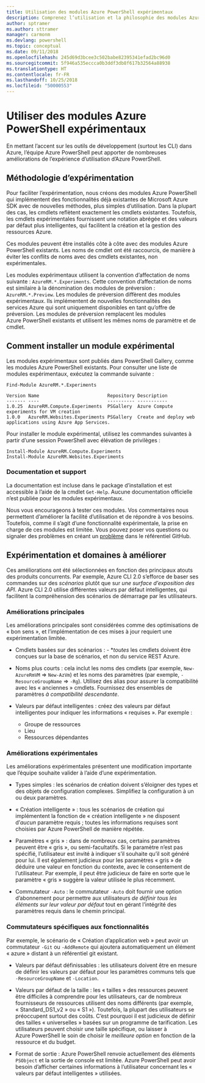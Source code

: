 ```yaml
---
title: Utilisation des modules Azure PowerShell expérimentaux
description: Comprenez l’utilisation et la philosophie des modules Azure PowerShell expérimentaux.
author: sptramer
ms.author: sttramer
manager: carmonm
ms.devlang: powershell
ms.topic: conceptual
ms.date: 09/11/2018
ms.openlocfilehash: 245d69d3bcee3c502babe82395341efad2bc96d0
ms.sourcegitcommit: 5f946a535eccca0b3ddf3db8f617b32564a88938
ms.translationtype: HT
ms.contentlocale: fr-FR
ms.lasthandoff: 10/25/2018
ms.locfileid: "50000553"
---
```

# <a name="use-experimental-azure-powershell-modules"></a>Utiliser des modules Azure PowerShell expérimentaux

En mettant l’accent sur les outils de développement (surtout les CLI) dans Azure, l’équipe Azure PowerShell peut apporter de nombreuses améliorations de l’expérience d’utilisation d’Azure PowerShell.

## <a name="experimentation-methodology"></a>Méthodologie d’expérimentation

Pour faciliter l’expérimentation, nous créons des modules Azure PowerShell qui implémentent des fonctionnalités déjà existantes de Microsoft Azure SDK avec de nouvelles méthodes, plus simples d’utilisation. Dans la plupart des cas, les cmdlets reflètent exactement les cmdlets existantes. Toutefois, les cmdlets expérimentales fournissent une notation abrégée et des valeurs par défaut plus intelligentes, qui facilitent la création et la gestion des ressources Azure.

Ces modules peuvent être installés côte à côte avec des modules Azure PowerShell existants. Les noms de cmdlet ont été raccourcis, de manière à éviter les conflits de noms avec des cmdlets existantes, non expérimentales.

Les modules expérimentaux utilisent la convention d’affectation de noms suivante : `AzureRM.*.Experiments`. Cette convention d’affectation de noms est similaire à la dénomination des modules de préversion : `AzureRM.*.Preview`. Les modules de préversion diffèrent des modules expérimentaux. Ils implémentent de nouvelles fonctionnalités des services Azure qui sont uniquement disponibles en tant qu’offre de préversion. Les modules de préversion remplacent les modules Azure PowerShell existants et utilisent les mêmes noms de paramètre et de cmdlet.

## <a name="how-to-install-an-experimental-module"></a>Comment installer un module expérimental

Les modules expérimentaux sont publiés dans PowerShell Gallery, comme les modules Azure PowerShell existants. Pour consulter une liste de modules expérimentaux, exécutez la commande suivante :

```azurepowershell-interactive
Find-Module AzureRM.*.Experiments
```

```output
Version Name                         Repository Description
------- ----                         ---------- -----------
1.0.25  AzureRM.Compute.Experiments  PSGallery  Azure Compute experiments for VM creation
1.0.0   AzureRM.Websites.Experiments PSGallery  Create and deploy web applications using Azure App Services.
```

Pour installer le module expérimental, utilisez les commandes suivantes à partir d’une session PowerShell avec élévation de privilèges :

```azurepowershell-interactive
Install-Module AzureRM.Compute.Experiments
Install-Module AzureRM.Websites.Experiments
```

### <a name="documentation-and-support"></a>Documentation et support

La documentation est incluse dans le package d’installation et est accessible à l’aide de la cmdlet `Get-Help`. Aucune documentation officielle n’est publiée pour les modules expérimentaux.

Nous vous encourageons à tester ces modules. Vos commentaires nous permettent d’améliorer la facilité d’utilisation et de répondre à vos besoins. Toutefois, comme il s’agit d’une fonctionnalité expérimentale, la prise en charge de ces modules est limitée. Vous pouvez poser vos questions ou signaler des problèmes en créant un [problème](https://github.com/Azure/azure-powershell/issues) dans le référentiel GitHub.

## <a name="experiments-and-areas-of-improvement"></a>Expérimentation et domaines à améliorer

Ces améliorations ont été sélectionnées en fonction des principaux atouts des produits concurrents. Par exemple, Azure CLI 2.0 s’efforce de baser ses commandes sur des _scénarios_ plutôt que sur _une surface d’exposition des API_.
Azure CLI 2.0 utilise différentes valeurs par défaut intelligentes, qui facilitent la compréhension des scénarios de démarrage par les utilisateurs.

### <a name="core-improvements"></a>Améliorations principales

Les améliorations principales sont considérées comme des optimisations de « bon sens », et l’implémentation de ces mises à jour requiert une expérimentation limitée.

- Cmdlets basées sur des scénarios : - **toutes* les cmdlets doivent être conçues sur la base de scénarios, et non du service REST Azure.

- Noms plus courts : cela inclut les noms des cmdlets (par exemple, `New-AzureRmVM` => `New-AzVm`) et les noms des paramètres (par exemple, `-ResourceGroupName` => `-Rg`). Utilisez des alias pour assurer la compatibilité avec les « anciennes » cmdlets. Fournissez des ensembles de paramètres _à compatibilité descendante_.

- Valeurs par défaut intelligentes : créez des valeurs par défaut intelligentes pour indiquer les informations « requises ». Par exemple : 
  - Groupe de ressources
  - Lieu
  - Ressources dépendantes

### <a name="experimental-improvements"></a>Améliorations expérimentales

Les améliorations expérimentales présentent une modification importante que l’équipe souhaite valider à l’aide d’une expérimentation.

- Types simples : les scénarios de création doivent s’éloigner des types et des objets de configuration complexes. Simplifiez la configuration à un ou deux paramètres.

- « Création intelligente » : tous les scénarios de création qui implémentent la fonction de « création intelligente » ne disposent d’_aucun_ paramètre requis ; toutes les informations requises sont choisies par Azure PowerShell de manière répétée.

- Paramètres « gris » : dans de nombreux cas, certains paramètres peuvent être « gris », ou semi-facultatifs. Si le paramètre n’est pas spécifié, l’utilisateur est invité à indiquer s’il souhaite qu’il soit généré pour lui. Il est également judicieux pour les paramètres « gris » de déduire une valeur en fonction du contexte, avec le consentement de l’utilisateur.
  Par exemple, il peut être judicieux de faire en sorte que le paramètre « gris » suggère la valeur utilisée le plus récemment.

- Commutateur `-Auto` : le commutateur `-Auto` doit fournir une option d’abonnement pour permettre aux utilisateurs _de définir tous les éléments sur leur valeur par défaut_ tout en gérant l’intégrité des paramètres requis dans le chemin principal.

### <a name="feature-specific-switches"></a>Commutateurs spécifiques aux fonctionnalités

Par exemple, le scénario de « Création d’application web » peut avoir un commutateur `-Git` ou `-AddRemote` qui ajoutera automatiquement un élément « azure » distant à un référentiel git existant.

- Valeurs par défaut définissables : les utilisateurs doivent être en mesure de définir les valeurs par défaut pour les paramètres communs tels que `-ResourceGroupName` et `-Location`.

- Valeurs par défaut de la taille : les « tailles » des ressources peuvent être difficiles à comprendre pour les utilisateurs, car de nombreux fournisseurs de ressources utilisent des noms différents (par exemple, « Standard\_DS1\_v2 » ou « S1 »). Toutefois, la plupart des utilisateurs se préoccupent surtout des coûts. C’est pourquoi il est judicieux de définir des tailles « universelles » basées sur un programme de tarification. Les utilisateurs peuvent choisir une taille spécifique, ou laisser à Azure PowerShell le soin de choisir le _meilleure option_ en fonction de la ressource et du budget.

- Format de sortie : Azure PowerShell renvoie actuellement des éléments `PSObject` et la sortie de console est limitée. Azure PowerShell peut avoir besoin d’afficher certaines informations à l’utilisateur concernant les « valeurs par défaut intelligentes » utilisées.
